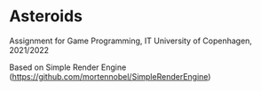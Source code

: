 # Asteroids
Assignment for Game Programming, IT University of Copenhagen, 2021/2022

Based on Simple Render Engine (https://github.com/mortennobel/SimpleRenderEngine)
